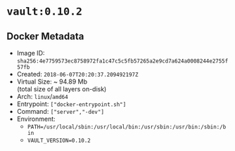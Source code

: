 # `vault:0.10.2`

## Docker Metadata

- Image ID: `sha256:4e7759573ec8758972fa1c47c5c5fb57265a2e9cd7a624a0008244e2755f57fb`
- Created: `2018-06-07T20:20:37.209492197Z`
- Virtual Size: ~ 94.89 Mb  
  (total size of all layers on-disk)
- Arch: `linux`/`amd64`
- Entrypoint: `["docker-entrypoint.sh"]`
- Command: `["server","-dev"]`
- Environment:
  - `PATH=/usr/local/sbin:/usr/local/bin:/usr/sbin:/usr/bin:/sbin:/bin`
  - `VAULT_VERSION=0.10.2`
